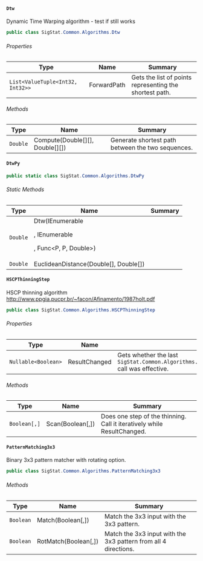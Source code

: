 #### `Dtw`

Dynamic Time Warping algorithm - test if still works
```csharp
public class SigStat.Common.Algorithms.Dtw

```

###### Properties

| Type | Name | Summary | 
| ---- | ---- | ---- | 
| `List<ValueTuple<Int32, Int32>>` | ForwardPath | Gets the list of points representing the shortest path. | 


###### Methods

| Type | Name | Summary | 
| ---- | ---- | ---- | 
| `Double` | Compute(Double[][], Double[][]) | Generate shortest path between the two sequences. | 


#### `DtwPy`

```csharp
public static class SigStat.Common.Algorithms.DtwPy

```

###### Static Methods

| Type | Name | Summary | 
| ---- | ---- | ---- | 
| `Double` | Dtw(IEnumerable<P>, IEnumerable<P>, Func<P, P, Double>) |  | 
| `Double` | EuclideanDistance(Double[], Double[]) |  | 


#### `HSCPThinningStep`

HSCP thinning algorithm  http://www.ppgia.pucpr.br/~facon/Afinamento/1987holt.pdf
```csharp
public class SigStat.Common.Algorithms.HSCPThinningStep

```

###### Properties

| Type | Name | Summary | 
| ---- | ---- | ---- | 
| `Nullable<Boolean>` | ResultChanged | Gets whether the last `SigStat.Common.Algorithms.HSCPThinningStep.Scan(System.Boolean[0:,0:])` call was effective. | 


###### Methods

| Type | Name | Summary | 
| ---- | ---- | ---- | 
| `Boolean[,]` | Scan(Boolean[,]) | Does one step of the thinning. Call it iteratively while ResultChanged. | 


#### `PatternMatching3x3`

Binary 3x3 pattern matcher with rotating option.
```csharp
public class SigStat.Common.Algorithms.PatternMatching3x3

```

###### Methods

| Type | Name | Summary | 
| ---- | ---- | ---- | 
| `Boolean` | Match(Boolean[,]) | Match the 3x3 input with the 3x3 pattern. | 
| `Boolean` | RotMatch(Boolean[,]) | Match the 3x3 input with the 3x3 pattern from all 4 directions. | 


